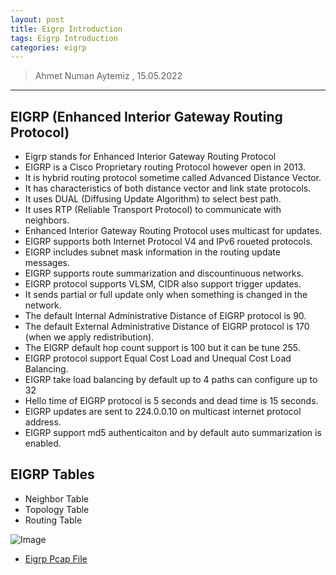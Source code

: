 ```yaml
---
layout: post
title: Eigrp Introduction
tags: Eigrp Introduction
categories: eigrp
---
```


> Ahmet Numan Aytemiz , 15.05.2022

---

## EIGRP (Enhanced Interior Gateway Routing Protocol)

- Eigrp stands for Enhanced Interior Gateway Routing Protocol
- EIGRP is a Cisco Proprietary routing Protocol however open in 2013.
- It is hybrid routing protocol sometime called Advanced Distance Vector.
- It has characteristics of both distance vector and link state protocols.
- It uses DUAL (Diffusing Update Algorithm) to select best path.
- It uses RTP (Reliable Transport Protocol) to communicate with neighbors.
- Enhanced Interior Gateway Routing Protocol uses multicast for updates.
- EIGRP supports both Internet Protocol V4 and IPv6 roueted protocols.
- EIGRP includes subnet mask information in the routing update messages.
- EIGRP supports route summarization and discountinuous networks.
- EIGRP protocol supports VLSM, CIDR also support trigger updates.
- It sends partial or full update only when something is changed in the network.
- The default Internal Administrative Distance of EIGRP protocol is 90.
- The default External Administrative Distance of EIGRP protocol is 170 (when we apply redistribution).
- The EIGRP default hop count support is 100 but it can be tune 255.
- EIGRP protocol support Equal Cost Load and Unequal Cost Load Balancing.
- EIGRP take load balancing by default up to 4 paths can configure up to 32
- Hello time of EIGRP protocol is 5 seconds and dead time is 15 seconds.
- EIGRP updates are sent to 224.0.0.10 on multicast internet protocol address.
- EIGRP support md5 authenticaiton and by default auto summarization is enabled.

## EIGRP Tables 

- Neighbor Table
- Topology Table
- Routing Table

![Image](/img/eigrp-intro.png)

- [Eigrp Pcap File](https://github.com/ahmetnuman/routing/raw/main/eigrp-intro.pcapng)

